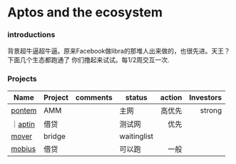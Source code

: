 # Aptos and the ecosystem

### introductions
背景超牛逼超牛逼。原来Facebook做libra的那堆人出来做的，也很先进。天王？
下面几个生态都跑通了 你们撸起来试试。每1/2周交互一次.

### Projects

|Name	                                |Project| comments |	status	|action	|Investors|
| -----                                 |:----- | :----    |  -----     | ----: |----:    |
|[pontem](https://liquidswap.com/#/)     | AMM	| 	       |主网	     | 高优先 | strong |
｜[aptin](https://app.aptin.io)         |借贷	 |	        |测试网	       | 优先 |         |
|[mover](mov3r.xyz)	                    |bridge	|	       |waitinglist|		
|[mobius](https://mobius.market/app)    | 借贷	|           |	可以跑	| 一般|	
